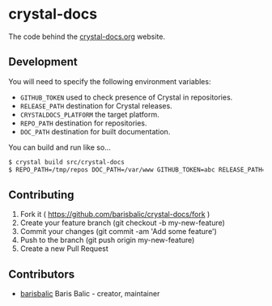 # crystal-docs

The code behind the [crystal-docs.org](https://crystal-docs.org) website.


## Development

You will need to specify the following environment variables:

- `GITHUB_TOKEN` used to check presence of Crystal in repositories.
- `RELEASE_PATH` destination for Crystal releases.
- `CRYSTALDOCS_PLATFORM` the target platform.
- `REPO_PATH` destination for repositories.
- `DOC_PATH` destination for built documentation.

You can build and run like so...

```sh
$ crystal build src/crystal-docs
$ REPO_PATH=/tmp/repos DOC_PATH=/var/www GITHUB_TOKEN=abc RELEASE_PATH=/tmp/crystal-releases CRYSTALDOCS_PLATFORM=darwin-x86_64 ./crystal-docs
```


## Contributing

1. Fork it ( https://github.com/barisbalic/crystal-docs/fork )
2. Create your feature branch (git checkout -b my-new-feature)
3. Commit your changes (git commit -am 'Add some feature')
4. Push to the branch (git push origin my-new-feature)
5. Create a new Pull Request

## Contributors

- [barisbalic](https://github.com/barisbalic) Baris Balic - creator, maintainer
